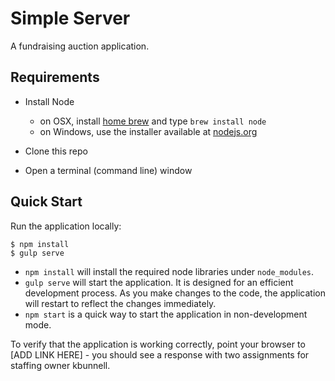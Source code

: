 # Simple Server
A fundraising auction application.

## Requirements

- Install Node
    - on OSX, install [home brew](http://brew.sh/) and type `brew install node`
    - on Windows, use the installer available at [nodejs.org](http://nodejs.org/)

- Clone this repo

- Open a terminal (command line) window

## Quick Start
Run the application locally:

    $ npm install
    $ gulp serve

- `npm install` will install the required node libraries under `node_modules`.
- `gulp serve` will start the application. It is designed for an efficient development process. As you make changes to the code, the application will restart to reflect the changes immediately.
- `npm start` is a quick way to start the application in non-development mode.

To verify that the application is working correctly, point your browser to [ADD LINK HERE] - you should see a response with two assignments for staffing owner kbunnell.

